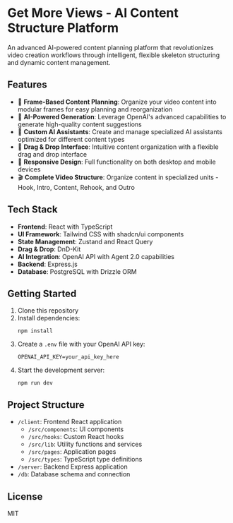 # Get More Views - AI Content Structure Platform

An advanced AI-powered content planning platform that revolutionizes video creation workflows through intelligent, flexible skeleton structuring and dynamic content management.

## Features

- 🧩 **Frame-Based Content Planning**: Organize your video content into modular frames for easy planning and reorganization
- 🤖 **AI-Powered Generation**: Leverage OpenAI's advanced capabilities to generate high-quality content suggestions
- 🧠 **Custom AI Assistants**: Create and manage specialized AI assistants optimized for different content types
- 🔄 **Drag & Drop Interface**: Intuitive content organization with a flexible drag and drop interface
- 📱 **Responsive Design**: Full functionality on both desktop and mobile devices
- 🎬 **Complete Video Structure**: Organize content in specialized units - Hook, Intro, Content, Rehook, and Outro

## Tech Stack

- **Frontend**: React with TypeScript
- **UI Framework**: Tailwind CSS with shadcn/ui components
- **State Management**: Zustand and React Query
- **Drag & Drop**: DnD-Kit
- **AI Integration**: OpenAI API with Agent 2.0 capabilities
- **Backend**: Express.js
- **Database**: PostgreSQL with Drizzle ORM

## Getting Started

1. Clone this repository
2. Install dependencies:
   ```
   npm install
   ```
3. Create a `.env` file with your OpenAI API key:
   ```
   OPENAI_API_KEY=your_api_key_here
   ```
4. Start the development server:
   ```
   npm run dev
   ```

## Project Structure

- `/client`: Frontend React application
  - `/src/components`: UI components
  - `/src/hooks`: Custom React hooks
  - `/src/lib`: Utility functions and services
  - `/src/pages`: Application pages
  - `/src/types`: TypeScript type definitions
- `/server`: Backend Express application
- `/db`: Database schema and connection

## License

MIT
